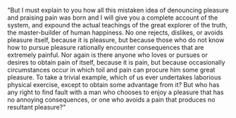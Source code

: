 "But I must explain to you how all this mistaken idea of denouncing pleasure and praising pain
was born and I will give you a complete account of the system, and expound the actual teachings 
of the great explorer of the truth, the master-builder of human happiness. No one rejects, dislikes, or 
avoids pleasure itself, because it is pleasure, but because those who do not know how to pursue pleasure 
rationally encounter consequences that are extremely painful. Nor again is there anyone who loves or 
pursues or desires to obtain pain of itself, because it is pain, but because occasionally circumstances 
occur in which toil and pain can procure him some great pleasure. To take a trivial example, which of us 
ever undertakes laborious physical exercise, except to obtain some advantage from it? But who has any right 
to find fault with a man who chooses to enjoy a pleasure that has no annoying consequences, or one who 
avoids a pain that produces no resultant pleasure?"